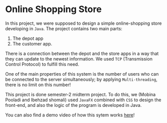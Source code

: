 # Online Shopping Store

In this project, we were supposed to design a simple online-shopping store developing in `Java`. The project contains two main parts:
1. The depot app 
2. The customer app.

There is a connection between the depot and the store apps in a way that they can update to the newest information. We used `TCP` (Transmission Control Protocol) to fulfill this need.

One of the main properties of this system is the number of users who can be connected to the server simultaneously; by applying `Multi-threading`, there is no limit on this number!

This project is done semester-2 midterm project. To do this, we (Mobina Pooladi and Ibehzad shomali) used `JavaFX` combined with `CSS` to design the front-end, and also the logic of the program is developed in Java.

You can also find a demo video of how this sytem works [here](https://drive.google.com/file/d/1pxPTDi6WB8nzlASSmDcQWsrWsDamvcZg/view?usp=sharing)!

